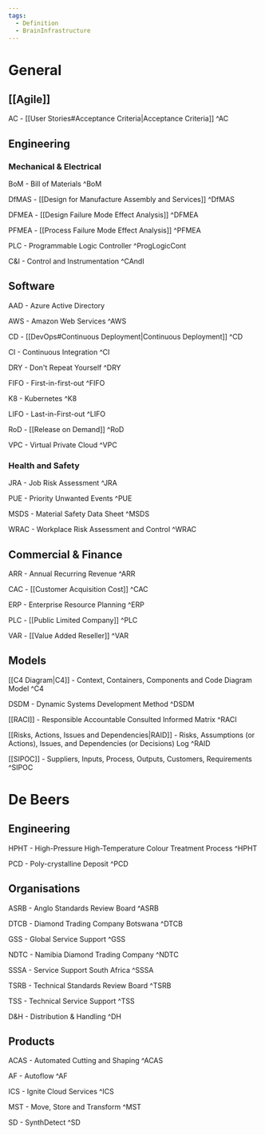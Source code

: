 ```yaml
---
tags:
  - Definition
  - BrainInfrastructure
---
```

# General
## [[Agile]]
AC - [[User Stories#Acceptance Criteria|Acceptance Criteria]] ^AC
## Engineering
### Mechanical & Electrical
BoM - Bill of Materials ^BoM

DfMAS - [[Design for Manufacture Assembly and Services]] ^DfMAS

DFMEA - [[Design Failure Mode Effect Analysis]] ^DFMEA

PFMEA - [[Process Failure Mode Effect Analysis]] ^PFMEA

PLC - Programmable Logic Controller ^ProgLogicCont

C&I - Control and Instrumentation ^CAndI
## Software
AAD - Azure Active Directory

AWS - Amazon Web Services ^AWS

CD - [[DevOps#Continuous Deployment|Continuous Deployment]] ^CD

CI - Continuous Integration ^CI

DRY - Don't Repeat Yourself ^DRY

FIFO - First-in-first-out ^FIFO

K8 - Kubernetes ^K8

LIFO - Last-in-First-out ^LIFO

RoD - [[Release on Demand]] ^RoD

VPC - Virtual Private Cloud ^VPC
### Health and Safety
JRA - Job Risk Assessment ^JRA

PUE - Priority Unwanted Events ^PUE

MSDS - Material Safety Data Sheet ^MSDS

WRAC - Workplace Risk Assessment and Control ^WRAC
## Commercial & Finance
ARR - Annual Recurring Revenue ^ARR

CAC - [[Customer Acquisition Cost]] ^CAC

ERP - Enterprise Resource Planning ^ERP

PLC - [[Public Limited Company]] ^PLC

VAR - [[Value Added Reseller]] ^VAR
## Models
[[C4  Diagram|C4]] - Context, Containers, Components and Code Diagram Model ^C4

DSDM - Dynamic Systems Development Method ^DSDM

[[RACI]] - Responsible Accountable Consulted Informed Matrix ^RACI

[[Risks, Actions, Issues and Dependencies|RAID]] - Risks, Assumptions (or Actions), Issues, and Dependencies (or Decisions) Log ^RAID

[[SIPOC]] - Suppliers, Inputs, Process, Outputs, Customers, Requirements ^SIPOC

# De Beers
## Engineering
HPHT - High-Pressure High-Temperature Colour Treatment Process ^HPHT

PCD - Poly-crystalline Deposit ^PCD
## Organisations
ASRB - Anglo Standards Review Board ^ASRB

DTCB - Diamond Trading Company Botswana ^DTCB

GSS - Global Service Support ^GSS

NDTC - Namibia Diamond Trading Company ^NDTC

SSSA - Service Support South Africa ^SSSA

TSRB - Technical Standards Review Board ^TSRB

TSS - Technical Service Support ^TSS

D&H - Distribution & Handling ^DH
## Products
ACAS - Automated Cutting and Shaping ^ACAS

AF - Autoflow ^AF

ICS - Ignite Cloud Services ^ICS

MST - Move, Store and Transform ^MST

SD - SynthDetect ^SD